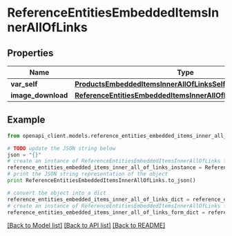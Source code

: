 # ReferenceEntitiesEmbeddedItemsInnerAllOfLinks


## Properties
Name | Type | Description | Notes
------------ | ------------- | ------------- | -------------
**var_self** | [**ProductsEmbeddedItemsInnerAllOfLinksSelf**](ProductsEmbeddedItemsInnerAllOfLinksSelf.md) |  | [optional] 
**image_download** | [**ReferenceEntitiesEmbeddedItemsInnerAllOfLinksImageDownload**](ReferenceEntitiesEmbeddedItemsInnerAllOfLinksImageDownload.md) |  | [optional] 

## Example

```python
from openapi_client.models.reference_entities_embedded_items_inner_all_of_links import ReferenceEntitiesEmbeddedItemsInnerAllOfLinks

# TODO update the JSON string below
json = "{}"
# create an instance of ReferenceEntitiesEmbeddedItemsInnerAllOfLinks from a JSON string
reference_entities_embedded_items_inner_all_of_links_instance = ReferenceEntitiesEmbeddedItemsInnerAllOfLinks.from_json(json)
# print the JSON string representation of the object
print ReferenceEntitiesEmbeddedItemsInnerAllOfLinks.to_json()

# convert the object into a dict
reference_entities_embedded_items_inner_all_of_links_dict = reference_entities_embedded_items_inner_all_of_links_instance.to_dict()
# create an instance of ReferenceEntitiesEmbeddedItemsInnerAllOfLinks from a dict
reference_entities_embedded_items_inner_all_of_links_form_dict = reference_entities_embedded_items_inner_all_of_links.from_dict(reference_entities_embedded_items_inner_all_of_links_dict)
```
[[Back to Model list]](../README.md#documentation-for-models) [[Back to API list]](../README.md#documentation-for-api-endpoints) [[Back to README]](../README.md)


